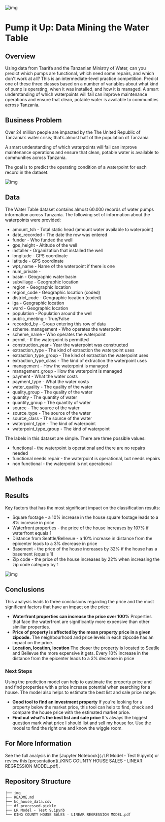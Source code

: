 ![img](./img/cover.jpg)

# Pump it Up: Data Mining the Water Table


## Overview

Using data from Taarifa and the Tanzanian Ministry of Water, can you predict which pumps are functional, which need some repairs, and which don't work at all? This is an intermediate-level practice competition. Predict one of these three classes based on a number of variables about what kind of pump is operating, when it was installed, and how it is managed. A smart understanding of which waterpoints will fail can improve maintenance operations and ensure that clean, potable water is available to communities across Tanzania.

 
## Business Problem

Over 24 million people are impacted by the The United Republic of Tanzania’s water crisis; that’s almost half of the population of Tanzania

A smart understanding of which waterpoints will fail can improve maintenance operations and ensure that clean, potable water is available to communities across Tanzania.

The goal is to predict the operating condition of a waterpoint for each record in the dataset.

![img](./viz/pumps_scatter.png)

## Data

The Water Table dataset contains almost 60.000 records of water pumps information across Tanzania. The following set of information about the waterpoints were provided:

- amount_tsh - Total static head (amount water available to waterpoint)
- date_recorded - The date the row was entered
- funder - Who funded the well
- gps_height - Altitude of the well
- installer - Organization that installed the well
- longitude - GPS coordinate
- latitude - GPS coordinate
- wpt_name - Name of the waterpoint if there is one
- num_private -
- basin - Geographic water basin
- subvillage - Geographic location
- region - Geographic location
- region_code - Geographic location (coded)
- district_code - Geographic location (coded)
- lga - Geographic location
- ward - Geographic location
- population - Population around the well
- public_meeting - True/False
- recorded_by - Group entering this row of data
- scheme_management - Who operates the waterpoint
- scheme_name - Who operates the waterpoint
- permit - If the waterpoint is permitted
- construction_year - Year the waterpoint was constructed
- extraction_type - The kind of extraction the waterpoint uses
- extraction_type_group - The kind of extraction the waterpoint uses
- extraction_type_class - The kind of extraction the waterpoint uses
- management - How the waterpoint is managed
- management_group - How the waterpoint is managed
- payment - What the water costs
- payment_type - What the water costs
- water_quality - The quality of the water
- quality_group - The quality of the water
- quantity - The quantity of water
- quantity_group - The quantity of water
- source - The source of the water
- source_type - The source of the water
- source_class - The source of the water
- waterpoint_type - The kind of waterpoint
- waterpoint_type_group - The kind of waterpoint

The labels in this dataset are simple. There are three possible values:

- functional - the waterpoint is operational and there are no repairs needed
- functional needs repair - the waterpoint is operational, but needs repairs
- non functional - the waterpoint is not operational

## Methods




## Results

Key factors that has the most significant impact on the classification results:
- Square footage - a 10% increase in the house square footage leads to a 8% increase in price
- Waterfront properties - the price of the house increases by 107% if waterfront equals 1
- Distance from Seattle/Bellevue - a 10% increase in distance from the epicenter leads to a 3% decrease in price
- Basement - the price of the house increases by 32% if the house has a basement (equals 1)
- Zip code - the price of the house increases by 22% when increasing the zip code category by 1

![img](./viz/feature_imp.png)


## Conclusions

This analysis leads to three conclusions regarding the price and the most significant factors that have an impact on the price:

- **Waterfront properties can increase the price over 100%** Properties that face the waterfront are significantly more expensive than other similiar properties. 
- **Price of property is affected by the mean property price in a given zipcode.** The neighbourhood and price levels in each zipcode has an impact on the price. 
- **Location, location, location** The closer the property is located to Seatlle and Bellevue the more expensive it gets. Every 10% increase in the distance from the epicenter leads to a 3% decrease in price

### Next Steps

Using the prediction model can help to eastimate the property price and and find properties with a price increase potential when searching for a house. The model also helps to estimate the best list and sale price range:

- **Good tool to find an investment property** If you're looking for a property below the market price, this tool can help to find, check and compare the house price with the estimated market price.
- **Find out what's the best list and sale price** It's always the biggest question mark what price I should list and sell my house for. Use the model to find the right one and know the wiggle room. 


## For More Information

See the full analysis in the [Jupyter Notebook](./LR Model - Test 9.ipynb) or review this [presentation](./KING COUNTY HOUSE SALES - LINEAR REGRESSION MODEL.pdf).

## Repository Structure

```
├── img
├── README.md
├── kc_house_data.csv
├── df_processed.pickle
├── LR Model - Test 9.ipynb
└── KING COUNTY HOUSE SALES - LINEAR REGRESSION MODEL.pdf
```
